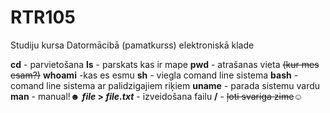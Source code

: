 # RTR105
Studiju kursa Datormācibā (pamatkurss) elektroniskā klade

**cd** - parvietošana
**ls** -  parskats kas ir mape 
**pwd** - atrašanas vieta ~~(kur mes esam?)~~
**whoami** -kas es esmu
**sh** - viegla comand line sistema
**bash** - comand line sistema ar palidzigajiem riķiem
**uname** - parada sistemu vardu
**man** - manual!☻
**_file_ > _file.txt_** - izveidošana failu 
**/** - ~~ļoti svariga zime~~☺

